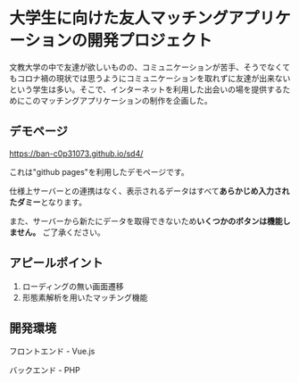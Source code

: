 # 大学生に向けた友人マッチングアプリケーションの開発プロジェクト

文教大学の中で友達が欲しいものの、コミュニケーションが苦手、そうでなくてもコロナ禍の現状では思うようにコミュニケーションを取れずに友達が出来ないという学生は多い。そこで、インターネットを利用した出会いの場を提供するためにこのマッチングアプリケーションの制作を企画した。

## デモページ

https://ban-c0p31073.github.io/sd4/

これは"github pages"を利用したデモページです。

仕様上サーバーとの連携はなく、表示されるデータはすべて**あらかじめ入力されたダミー**となります。

また、サーバーから新たにデータを取得できないため**いくつかのボタンは機能しません。** ご了承ください。

## アピールポイント

1. ローディングの無い画面遷移
2. 形態素解析を用いたマッチング機能

## 開発環境

フロントエンド - Vue.js

バックエンド - PHP

